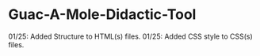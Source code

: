 # Guac-A-Mole-Didactic-Tool

01/25: Added Structure to HTML(s) files.
01/25: Added CSS style to CSS(s) files.
